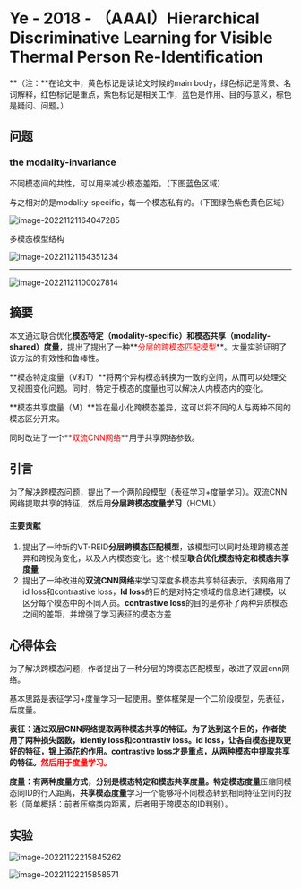 # Ye - 2018 - （AAAI）Hierarchical Discriminative Learning for Visible Thermal Person Re-Identification

**（注：**在论文中，黄色标记是读论文时候的main body，绿色标记是背景、名词解释，红色标记是重点，紫色标记是相关工作，蓝色是作用、目的与意义，棕色是疑问、问题。）

## 问题

### the modality-invariance

不同模态间的共性，可以用来减少模态差距。（下图蓝色区域）

与之相对的是modality-specific，每一个模态私有的。（下图绿色紫色黄色区域）

![image-20221121164047285](C:\Users\admin\AppData\Roaming\Typora\typora-user-images\image-20221121164047285.png)

多模态模型结构

![image-20221121164351234](C:\Users\admin\AppData\Roaming\Typora\typora-user-images\image-20221121164351234.png)



------

![image-20221121100027814](C:\Users\admin\AppData\Roaming\Typora\typora-user-images\image-20221121100027814.png)

## 摘要

本文通过联合优化**模态特定（modality-specific）**和**模态共享（modality-shared）度量**，提出了提出了一种**<font color='red'>分层的跨模态匹配模型</font>**。大量实验证明了该方法的有效性和鲁棒性。

**模态特定度量（V和T）**将两个异构模态转换为一致的空间，从而可以处理交叉视图变化问题。同时，特定于模态的度量也可以解决人内模态内的变化。

**模态共享度量（M）**旨在最小化跨模态差异，这可以将不同的人与两种不同的模态区分开来。

同时改进了一个**<font color='red'>双流CNN网络</font>**用于共享网络参数。



## 引言

为了解决跨模态问题，提出了一个两阶段模型（表征学习+度量学习）。双流CNN网络提取共享的特征，然后用**分层跨模态度量学习**（HCML）

#### 主要贡献

1. 提出了一种新的VT-REID**分层跨模态匹配模型**，该模型可以同时处理跨模态差异和跨视角变化，以及人内模态变化。这个模型**联合优化模态特定和模态共享度量**
2. 提出了一种改进的**双流CNN网络**来学习深度多模态共享特征表示。该网络用了id loss和contrastive loss，**ld loss**的目的是对特定领域的信息进行建模，以区分每个模态中的不同人员。**contrastive loss**的目的是弥补了两种异质模态之间的差距，并增强了学习表征的模态方差



## 心得体会

为了解决跨模态问题，作者提出了一种分层的跨模态匹配模型，改进了双层cnn网络。

基本思路是表征学习+度量学习一起使用。整体框架是一个二阶段模型，先表征，后度量。

**表征：**通过双层CNN网络提取两种模态共享的特征。为了达到这个目的，作者使用了两种损失函数，identiy loss和contrastiv loss。id loss，让各自模态提取更好的特征，锦上添花的作用。contrastive loss才是重点，从两种模态中提取共享的特征。**<font color='red'>然后用于度量学习。</font>**

**度量：**有两种度量方式，分别是模态特定和模态共享度量**。特定模态度量**压缩同模态同ID的行人距离，**共享模态度量**学习一个能够将不同模态转到相同特征空间的投影（简单概括：前者压缩类内距离，后者用于跨模态的ID判别）。





## 实验

![image-20221122215845262](C:\Users\admin\AppData\Roaming\Typora\typora-user-images\image-20221122215845262.png)



![image-20221122215858571](C:\Users\admin\AppData\Roaming\Typora\typora-user-images\image-20221122215858571.png)